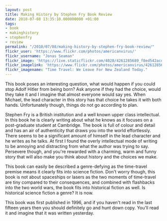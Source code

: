 ```yaml
---
layout: post
title: Making History by Stephen Fry Book Review
date: 2010-07-08 13:35:10.000000000 +01:00
tags:
- book
- makinghistory
- stephenfry
- review
permalink: "/2010/07/08/making-history-by-stephen-fry-book-review/"
flickr_user: 'https://www.flickr.com/photos/americanvirus/'
flickr_username: "Jonas Seaman"
flickr_image: 'https://live.staticflickr.com/4028/4261285689_f8ed542acd_w.jpg'
flickr_imagelink: 'https://www.flickr.com/photos/americanvirus/4261285689/'
flickr_imagename: "Time Travel: We Leave For New Zealand Today."
---
```

This book poses an interesting question, what would happen if you could stop Adolf Hitler from being born?
Ask anyone if they had the choice, would they take it and I imagine that almost everyone would say yes. When
Michael, the lead character in this story has that choice he takes it with both hands. Unfortunately though,
things do not go according to plan.

Stephen Fry is a British institution and a well known upper class intellectual. In this book he is clearly
writing about what he knows as it focuses on a post-graduate student at Cambridge. The book is full of colour
and detail and has an air of authenticity that draws you into the world effortlessly. There seems to be a
significant amount of himself in the lead character and he writes as he talks. At first I found the overly
intellectual mode of writing to be annoying and distracting from what the author was trying to say. Persevere
though, and you're rewarded with a charming, warm and funny story that will also make you think about history
and the choices we make.

This book can easily be described a genre-defying as the time-travel premise means it clearly fits into
science fiction. Don't worry though, this book is not about spaceships or lasers as the two moments of
time-travel are tiny compared to their consequences, and combined with flashbacks into the two world wars,
the book fits into historical fiction as well. Is historical science fiction a genre? It is now.

This book was first published in 1996, and if you haven't read in the last fifteen years then you should
definitely go and hunt down copy. You'll read it and imagine that it was written yesterday.
<!--more-->
